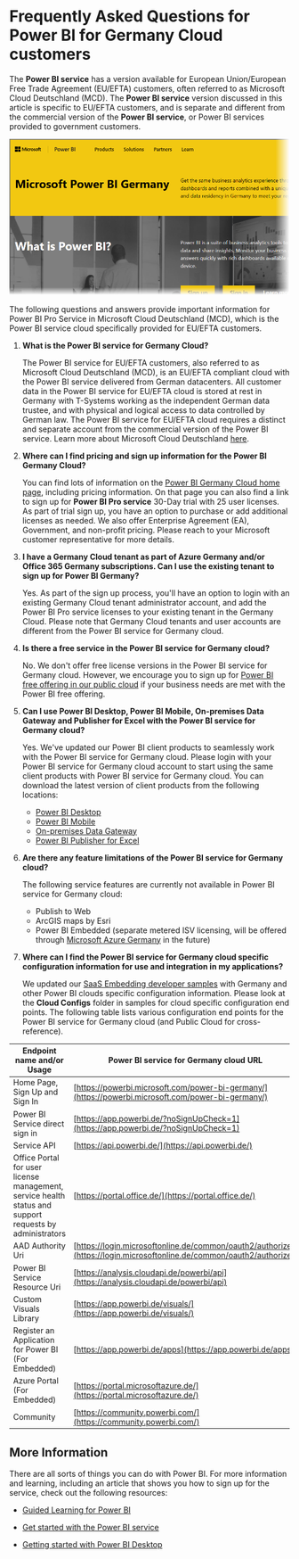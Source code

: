 ﻿<properties
   pageTitle="Frequently Asked Questions for Power BI for German government customers"
   description="For German government customers, answers to common questions for the Power BI German government service"
   services="powerbi"
   documentationCenter=""
   authors="davidiseminger"
   manager="mblythe"
   backup=""
   editor=""
   tags=""
   qualityFocus="no"
   qualityDate=""/>

<tags
   ms.service="powerbi"
   ms.devlang="NA"
   ms.topic="article"
   ms.tgt_pltfrm="NA"
   ms.workload="powerbi"
   ms.date="07/28/2017"
   ms.author="davidi"/>

# Frequently Asked Questions for Power BI for Germany Cloud customers

The **Power BI service** has a version available for European Union/European Free Trade Agreement (EU/EFTA) customers, often referred to as Microsoft Cloud Deutschland (MCD). The **Power BI service** version discussed in this article is specific to EU/EFTA customers, and is separate and different from the commercial version of the **Power BI service**, or Power BI services provided to government customers.

![](media/powerbi-service-govde-faq/govde-faq_01.png)

The following questions and answers provide important information for Power BI Pro Service in Microsoft Cloud Deutschland (MCD), which is the Power BI service cloud specifically provided for EU/EFTA customers.

1.	**What is the Power BI service for Germany Cloud?**

    The Power BI service for EU/EFTA customers, also referred to as Microsoft Cloud Deutschland (MCD), is an EU/EFTA compliant cloud with the Power BI service delivered from German datacenters. All customer data in the Power BI service for EU/EFTA cloud is stored at rest in Germany with T-Systems working as the independent German data trustee, and with physical and logical access to data controlled by German law. The Power BI service for EU/EFTA cloud requires a distinct and separate account from the commercial version of the Power BI service. Learn more about Microsoft Cloud Deutschland [here](https://www.microsoft.com/trustcenter/cloudservices/nationalcloud).

2.	**Where can I find pricing and sign up information for the Power BI Germany Cloud?**

    You can find lots of information on the [Power BI Germany Cloud home page]( https://powerbi.microsoft.com/power-bi-germany/), including pricing information. On that page you can also find a link to sign up for **Power BI Pro service** 30-Day trial with 25 user licenses. As part of trial sign up, you have an option to purchase or add additional licenses as needed. We also offer Enterprise Agreement (EA), Government, and non-profit pricing. Please reach to your Microsoft customer representative for more details.

3.	**I have a Germany Cloud tenant as part of Azure Germany and/or Office 365 Germany subscriptions. Can I use the existing tenant to sign up for Power BI Germany?**

    Yes. As part of the sign up process, you'll have an option to login with an existing Germany Cloud tenant administrator account, and add the Power BI Pro service licenses to your existing tenant in the Germany Cloud. Please note that Germany Cloud tenants and user accounts are different from the Power BI service for Germany cloud.

4.	**Is there a free service in the Power BI service for Germany cloud?**

    No. We don't offer free license versions in the Power BI service for Germany cloud. However, we encourage you to sign up for [Power BI free offering in our public cloud](https://powerbi.microsoft.com/get-started/) if your business needs are met with the Power BI free offering.

5.	**Can I use Power BI Desktop, Power BI Mobile, On-premises Data Gateway and Publisher for Excel with the Power BI service for Germany cloud?**

    Yes. We've updated our Power BI client products to seamlessly work with the Power BI service for Germany cloud. Please login with your Power BI service for Germany cloud account to start using the same client products with Power BI service for Germany cloud. You can download the latest version of client products from the following locations:

    -   [Power BI Desktop](https://powerbi.microsoft.com/desktop/)
    -   [Power BI Mobile](https://powerbi.microsoft.com/mobile/)
    -   [On-premises Data Gateway](https://powerbi.microsoft.com/gateway/)
    -   [Power BI Publisher for Excel](https://powerbi.microsoft.com/excel-dashboard-publisher/)


6.  **Are there any feature limitations of the Power BI service for Germany cloud?**

    The following service features are currently not available in Power BI service for Germany cloud:
    -	Publish to Web
    -	ArcGIS maps by Esri
    -	Power BI Embedded (separate metered ISV licensing, will be offered through [Microsoft Azure Germany](https://azure.microsoft.com/overview/clouds/germany/) in the future)


7.	**Where can I find the Power BI service for Germany cloud specific configuration information for use and integration in my applications?**

    We updated our [SaaS Embedding developer samples](https://github.com/Microsoft/PowerBI-Developer-Samples) with Germany and other Power BI clouds specific configuration information. Please look at the **Cloud Configs** folder in samples for cloud specific configuration end points. The following table lists  various configuration end points for the Power BI service for Germany cloud (and Public Cloud for cross-reference).

|**Endpoint name and/or Usage**|**Power BI service for Germany cloud URL**|**Equivalent URL in Public Cloud (for cross-reference)**|
|---|---|---|
|Home Page, Sign Up and Sign In|[https://powerbi.microsoft.com/power-bi-germany/](https://powerbi.microsoft.com/power-bi-germany/)|[https://powerbi.microsoft.com/](https://powerbi.microsoft.com/)|
|Power BI Service direct sign in|[https://app.powerbi.de/?noSignUpCheck=1](https://app.powerbi.de/?noSignUpCheck=1)|[https://app.powerbi.com/?noSignUpCheck=1](https://app.powerbi.com/?noSignUpCheck=1)|
|Service API|[https://api.powerbi.de/](https://api.powerbi.de/)|[https://api.powerbi.com/](https://api.powerbi.com/)|
|Office Portal for user license management, service health status and support requests by administrators|[https://portal.office.de/](https://portal.office.de/)|[https://portal.office.com/](https://portal.office.com/)|
|AAD Authority Uri|[https://login.microsoftonline.de/common/oauth2/authorize/](https://login.microsoftonline.de/common/oauth2/authorize/)|[https://login.microsoftonline.com/common/oauth2/authorize/](https://login.microsoftonline.com/common/oauth2/authorize/)|
|Power BI Service Resource Uri|[https://analysis.cloudapi.de/powerbi/api](https://analysis.cloudapi.de/powerbi/api)|[https://analysis.windows.net/powerbi/api](https://analysis.windows.net/powerbi/api)|
|Custom Visuals Library|[https://app.powerbi.de/visuals/](https://app.powerbi.de/visuals/)|[https://app.powerbi.com/visuals/](https://app.powerbi.com/visuals/)|
|Register an Application for Power BI (For Embedded)|[https://app.powerbi.de/apps](https://app.powerbi.de/apps)|[https://app.powerbi.com/apps](https://app.powerbi.com/apps)|
|Azure Portal (For Embedded)|[https://portal.microsoftazure.de/](https://portal.microsoftazure.de/)|[https://portal.azure.com/](https://portal.azure.com/)|
|Community|[https://community.powerbi.com/](https://community.powerbi.com/)|[https://community.powerbi.com/](https://community.powerbi.com/)|


## More Information

﻿There are all sorts of things you can do with Power BI. For more information and learning, including an article that shows you how to sign up for the service, check out the following resources:

-   [Guided Learning for Power BI](powerbi-learning-0-0-what-is-power-bi/.md)

-   [Get started with the Power BI service](powerbi-service-get-started.md)

-   [Getting started with Power BI Desktop](powerbi-desktop-getting-started.md)
